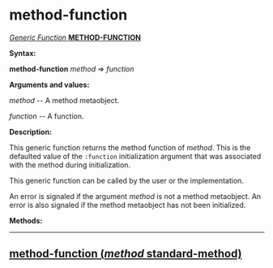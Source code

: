 method-function
===============

[*Generic Function* **METHOD-FUNCTION**]()

**Syntax:**

**method-function** *method* => *function*

**Arguments and values:**

*method* -- A method metaobject.

*function* -- A function.

**Description:**

This generic function returns the method function of *method*. This is the defaulted value of the `:function` initialization argument that was associated with the method during initialization.

This generic function can be called by the user or the implementation.

An error is signaled if the argument *method* is not a method metaobject. An error is also signaled if the method metaobject has not been initialized.

**Methods:**

  --------------------------------------------------------------------------------------
  [**method-function** (*method* standard-method)](method-function-standard-method.md)
  --------------------------------------------------------------------------------------


